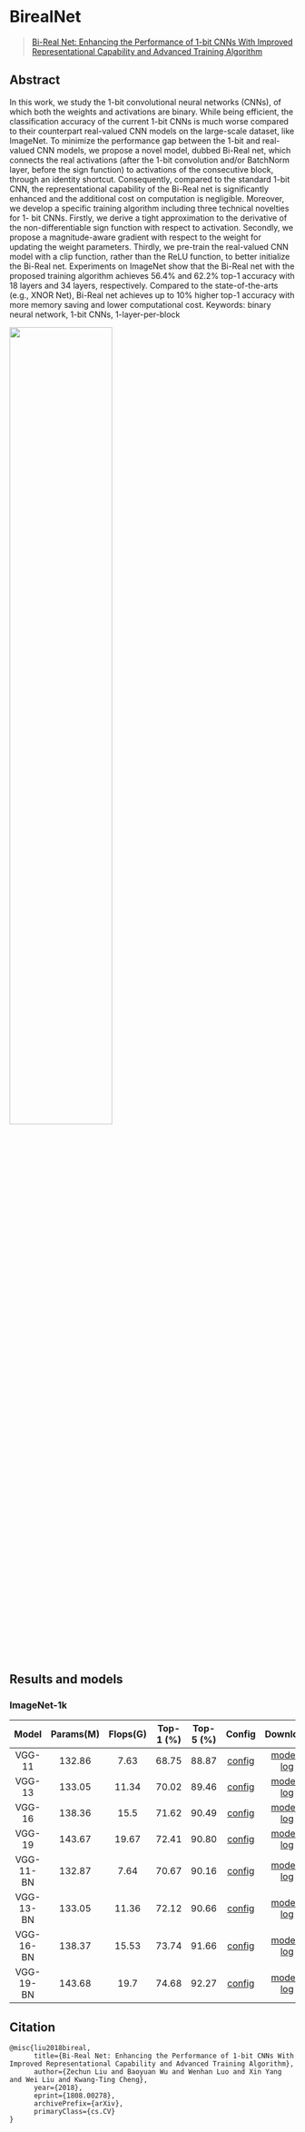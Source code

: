 # BirealNet

> [Bi-Real Net: Enhancing the Performance of 1-bit CNNs With Improved Representational Capability and Advanced Training Algorithm](https://arxiv.org/abs/1808.00278)

<!-- [ALGORITHM] -->

## Abstract

In this work, we study the 1-bit convolutional neural networks (CNNs), of which both the weights and activations are binary. While being efficient, the classification accuracy of the current 1-bit CNNs is much worse compared to their counterpart real-valued CNN models on the large-scale dataset, like ImageNet. To minimize the performance gap between the 1-bit and real-valued CNN models, we propose a novel model, dubbed Bi-Real net, which connects the real activations (after the 1-bit convolution and/or BatchNorm layer, before the sign function) to activations of the consecutive block, through an identity shortcut. Consequently, compared to the standard 1-bit CNN, the representational capability of the Bi-Real net is significantly enhanced and the additional cost on computation is negligible. Moreover, we develop a specific training algorithm including three technical novelties for 1- bit CNNs. Firstly, we derive a tight approximation to the derivative of the non-differentiable sign function with respect to activation. Secondly, we propose a magnitude-aware gradient with respect to the weight for updating the weight parameters. Thirdly, we pre-train the real-valued CNN model with a clip function, rather than the ReLU function, to better initialize the Bi-Real net. Experiments on ImageNet show that the Bi-Real net with the proposed training algorithm achieves 56.4% and 62.2% top-1 accuracy with 18 layers and 34 layers, respectively. Compared to the state-of-the-arts (e.g., XNOR Net), Bi-Real net achieves up to 10% higher top-1 accuracy with more memory saving and lower computational cost. Keywords: binary neural network, 1-bit CNNs, 1-layer-per-block

<!-- <div align=center> -->
<img src="https://user-images.githubusercontent.com/26739999/142578905-9be586ec-f6fd-4bfb-bbba-432f599d3b9b.png" width="60%"/>
</div>

## Results and models

### ImageNet-1k

|   Model   | Params(M) | Flops(G) | Top-1 (%) | Top-5 (%) |                                    Config                                     |                                    Download                                     |
| :-------: | :-------: | :------: | :-------: | :-------: | :---------------------------------------------------------------------------: | :-----------------------------------------------------------------------------: |
|  VGG-11   |  132.86   |   7.63   |   68.75   |   88.87   | [config](https://github.com/open-mmlab/mmclassification/blob/master/configs/vgg/vgg11_8xb32_in1k.py) | [model](https://download.openmmlab.com/mmclassification/v0/vgg/vgg11_batch256_imagenet_20210208-4271cd6c.pth) \| [log](https://download.openmmlab.com/mmclassification/v0/vgg/vgg11_batch256_imagenet_20210208-4271cd6c.log.json) |
|  VGG-13   |  133.05   |  11.34   |   70.02   |   89.46   | [config](https://github.com/open-mmlab/mmclassification/blob/master/configs/vgg/vgg13_8xb32_in1k.py) | [model](https://download.openmmlab.com/mmclassification/v0/vgg/vgg13_batch256_imagenet_20210208-4d1d6080.pth) \| [log](https://download.openmmlab.com/mmclassification/v0/vgg/vgg13_batch256_imagenet_20210208-4d1d6080.log.json) |
|  VGG-16   |  138.36   |   15.5   |   71.62   |   90.49   | [config](https://github.com/open-mmlab/mmclassification/blob/master/configs/vgg/vgg16_8xb32_in1k.py) | [model](https://download.openmmlab.com/mmclassification/v0/vgg/vgg16_batch256_imagenet_20210208-db26f1a5.pth) \| [log](https://download.openmmlab.com/mmclassification/v0/vgg/vgg16_batch256_imagenet_20210208-db26f1a5.log.json) |
|  VGG-19   |  143.67   |  19.67   |   72.41   |   90.80   | [config](https://github.com/open-mmlab/mmclassification/blob/master/configs/vgg/vgg19_8xb32_in1k.py) | [model](https://download.openmmlab.com/mmclassification/v0/vgg/vgg19_batch256_imagenet_20210208-e6920e4a.pth) \| [log](https://download.openmmlab.com/mmclassification/v0/vgg/vgg19_batch256_imagenet_20210208-e6920e4a.log.json) |
| VGG-11-BN |  132.87   |   7.64   |   70.67   |   90.16   | [config](https://github.com/open-mmlab/mmclassification/blob/master/configs/vgg/vgg11bn_8xb32_in1k.py) | [model](https://download.openmmlab.com/mmclassification/v0/vgg/vgg11_bn_batch256_imagenet_20210207-f244902c.pth) \| [log](https://download.openmmlab.com/mmclassification/v0/vgg/vgg11_bn_batch256_imagenet_20210207-f244902c.log.json) |
| VGG-13-BN |  133.05   |  11.36   |   72.12   |   90.66   | [config](https://github.com/open-mmlab/mmclassification/blob/master/configs/vgg/vgg13bn_8xb32_in1k.py) | [model](https://download.openmmlab.com/mmclassification/v0/vgg/vgg13_bn_batch256_imagenet_20210207-1a8b7864.pth) \| [log](https://download.openmmlab.com/mmclassification/v0/vgg/vgg13_bn_batch256_imagenet_20210207-1a8b7864.log.json) |
| VGG-16-BN |  138.37   |  15.53   |   73.74   |   91.66   | [config](https://github.com/open-mmlab/mmclassification/blob/master/configs/vgg/vgg16bn_8xb32_in1k.py) | [model](https://download.openmmlab.com/mmclassification/v0/vgg/vgg16_bn_batch256_imagenet_20210208-7e55cd29.pth) \| [log](https://download.openmmlab.com/mmclassification/v0/vgg/vgg16_bn_batch256_imagenet_20210208-7e55cd29.log.json) |
| VGG-19-BN |  143.68   |   19.7   |   74.68   |   92.27   | [config](https://github.com/open-mmlab/mmclassification/blob/master/configs/vgg/vgg19bn_8xb32_in1k.py) | [model](https://download.openmmlab.com/mmclassification/v0/vgg/vgg19_bn_batch256_imagenet_20210208-da620c4f.pth) \| [log](https://download.openmmlab.com/mmclassification/v0/vgg/vgg19_bn_batch256_imagenet_20210208-da620c4f.log.json) |

## Citation

```
@misc{liu2018bireal,
      title={Bi-Real Net: Enhancing the Performance of 1-bit CNNs With Improved Representational Capability and Advanced Training Algorithm}, 
      author={Zechun Liu and Baoyuan Wu and Wenhan Luo and Xin Yang and Wei Liu and Kwang-Ting Cheng},
      year={2018},
      eprint={1808.00278},
      archivePrefix={arXiv},
      primaryClass={cs.CV}
}
```
